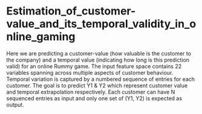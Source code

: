# Estimation_of_customer-value_and_its_temporal_validity_in_online_gaming
Here we are predicting a customer-value (how valuable is the customer to the company) and a temporal value (indicating how long is this prediction valid) for an online Rummy game. The input feature space contains 22 variables spanning across multiple aspects of customer behaviour. Temporal variation is captured by a numbered sequence of entries for each customer. The goal is to predict Y1 &amp; Y2 which represent customer value and temporal extrapolation respectively. Each customer can have N sequenced entries as input and only one set of (Y1, Y2) is expected as output.

